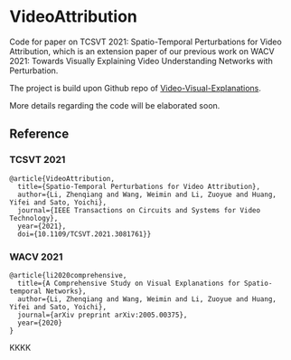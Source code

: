 # VideoAttribution

Code for paper on TCSVT 2021: Spatio-Temporal Perturbations for Video Attribution, which is an extension paper of our previous work on WACV 2021: Towards Visually Explaining Video Understanding Networks with Perturbation.

The project is build upon Github repo of [Video-Visual-Explanations](https://github.com/shinkyo0513/Video-Visual-Explanations).

More details regarding the code will be elaborated soon.

## Reference

### TCSVT 2021
```
@article{VideoAttribution,
  title={Spatio-Temporal Perturbations for Video Attribution}, 
  author={Li, Zhenqiang and Wang, Weimin and Li, Zuoyue and Huang, Yifei and Sato, Yoichi},
  journal={IEEE Transactions on Circuits and Systems for Video Technology}, 
  year={2021},
  doi={10.1109/TCSVT.2021.3081761}}
```

### WACV 2021
```
@article{li2020comprehensive,
  title={A Comprehensive Study on Visual Explanations for Spatio-temporal Networks},
  author={Li, Zhenqiang and Wang, Weimin and Li, Zuoyue and Huang, Yifei and Sato, Yoichi},
  journal={arXiv preprint arXiv:2005.00375},
  year={2020}
}
```

KKKK
